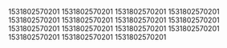 1531802570201
1531802570201
1531802570201
1531802570201
1531802570201
1531802570201
1531802570201
1531802570201
1531802570201
1531802570201
1531802570201
1531802570201
1531802570201
1531802570201
1531802570201